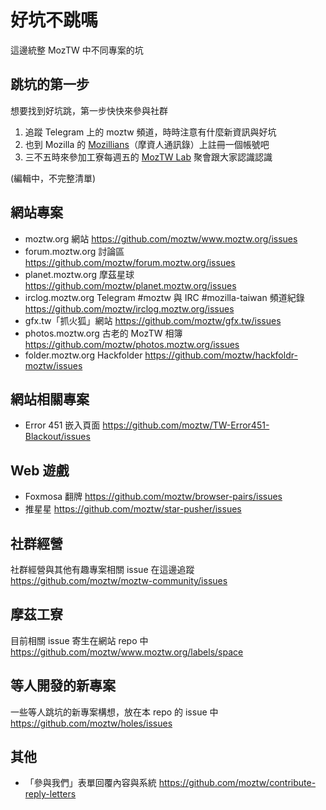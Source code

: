 # 好坑不跳嗎
這邊統整 MozTW 中不同專案的坑


## 跳坑的第一步
想要找到好坑跳，第一步快快來參與社群
1. 追蹤 Telegram 上的 moztw 頻道，時時注意有什麼新資訊與好坑
2. 也到 Mozilla 的 [Mozillians](mozillians.org)（摩資人通訊錄）上註冊一個帳號吧
3. 三不五時來參加工寮每週五的 [MozTW Lab](http://moztw.org/events/moztw-lab) 聚會跟大家認識認識


(編輯中，不完整清單)

## 網站專案
- moztw.org 網站  https://github.com/moztw/www.moztw.org/issues
- forum.moztw.org 討論區  https://github.com/moztw/forum.moztw.org/issues
- planet.moztw.org 摩茲星球  https://github.com/moztw/planet.moztw.org/issues
- irclog.moztw.org Telegram #moztw 與 IRC #mozilla-taiwan 頻道紀錄  https://github.com/moztw/irclog.moztw.org/issues
- gfx.tw「抓火狐」網站  https://github.com/moztw/gfx.tw/issues
- photos.moztw.org 古老的 MozTW 相簿  https://github.com/moztw/photos.moztw.org/issues
- folder.moztw.org Hackfolder https://github.com/moztw/hackfoldr-moztw/issues

## 網站相關專案
- Error 451 嵌入頁面  https://github.com/moztw/TW-Error451-Blackout/issues

## Web 遊戲
- Foxmosa 翻牌  https://github.com/moztw/browser-pairs/issues
- 推星星  https://github.com/moztw/star-pusher/issues

## 社群經營
社群經營與其他有趣專案相關 issue 在這邊追蹤
https://github.com/moztw/moztw-community/issues

## 摩茲工寮
目前相關 issue 寄生在網站 repo 中
https://github.com/moztw/www.moztw.org/labels/space

## 等人開發的新專案
一些等人跳坑的新專案構想，放在本 repo 的 issue 中
https://github.com/moztw/holes/issues

## 其他
- 「參與我們」表單回覆內容與系統 https://github.com/moztw/contribute-reply-letters

